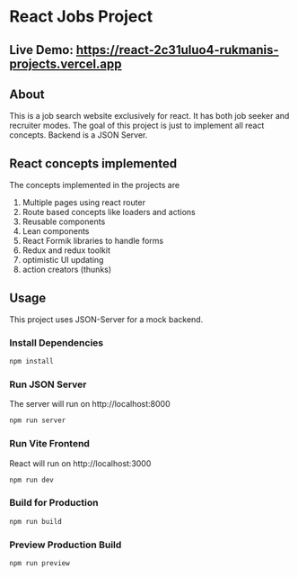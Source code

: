 # React Jobs Project

## Live Demo: https://react-2c31uluo4-rukmanis-projects.vercel.app 

## About 

This is a job search website exclusively for react. It has both job seeker and recruiter modes. The goal of this project is just to implement all react concepts. Backend is a JSON Server.

## React concepts implemented

The concepts implemented in the projects are

1) Multiple pages using react router
2) Route based concepts like loaders and actions
3) Reusable components
4) Lean components
5) React Formik libraries to handle forms
6) Redux and redux toolkit
7) optimistic UI updating
8) action creators (thunks)

## Usage

This project uses JSON-Server for a mock backend.

### Install Dependencies

```bash
npm install
```

### Run JSON Server

The server will run on http://localhost:8000

```bash
npm run server
```

### Run Vite Frontend

React will run on http://localhost:3000

```bash
npm run dev
```

### Build for Production

```bash
npm run build
```

### Preview Production Build

```bash
npm run preview
```
